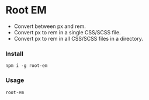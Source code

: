 # Root EM
- Convert between px and rem.
- Convert px to rem in a single CSS/SCSS file.
- Convert px to rem in all CSS/SCSS files in a directory.

### Install

```
npm i -g root-em
```

### Usage

```
root-em
```
